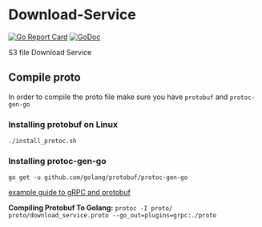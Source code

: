 # Download-Service

[![Go Report Card](https://goreportcard.com/badge/github.com/meateam/download-service)](https://goreportcard.com/report/github.com/meateam/download-service)
[![GoDoc](https://godoc.org/github.com/meateam/download-service?status.svg)](https://godoc.org/github.com/meateam/download-service)

S3 file Download Service

## Compile proto

In order to compile the proto file make sure you have `protobuf` and `protoc-gen-go`

### Installing protobuf on Linux

`./install_protoc.sh`

### Installing protoc-gen-go

`go get -u github.com/golang/protobuf/protoc-gen-go`

[example guide to gRPC and protobuf](https://grpc.io/docs/quickstart/go.html)

**Compiling Protobuf To Golang:**
`protoc -I proto/ proto/download_service.proto --go_out=plugins=grpc:./proto`
